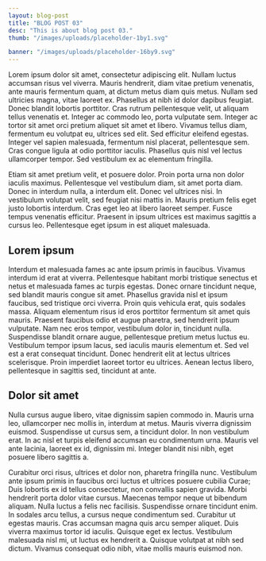 ```yaml
---
layout: blog-post
title: "BLOG POST 03"
desc: "This is about blog post 03."
thumb: "/images/uploads/placeholder-1by1.svg"

banner: "/images/uploads/placeholder-16by9.svg"
---
```


Lorem ipsum dolor sit amet, consectetur adipiscing elit. Nullam luctus accumsan risus vel viverra. Mauris hendrerit, diam vitae pretium venenatis, ante mauris fermentum quam, at dictum metus diam quis metus. Nullam sed ultricies magna, vitae laoreet ex. Phasellus at nibh id dolor dapibus feugiat. Donec blandit lobortis porttitor. Cras rutrum pellentesque velit, ut aliquam tellus venenatis et. Integer ac commodo leo, porta vulputate sem. Integer ac tortor sit amet orci pretium aliquet sit amet et libero. Vivamus tellus diam, fermentum eu volutpat eu, ultrices sed elit. Sed efficitur eleifend egestas. Integer vel sapien malesuada, fermentum nisl placerat, pellentesque sem. Cras congue ligula at odio porttitor iaculis. Phasellus quis nisl vel lectus ullamcorper tempor. Sed vestibulum ex ac elementum fringilla.

Etiam sit amet pretium velit, et posuere dolor. Proin porta urna non dolor iaculis maximus. Pellentesque vel vestibulum diam, sit amet porta diam. Donec in interdum nulla, a interdum elit. Donec vel ultrices nisi. In vestibulum volutpat velit, sed feugiat nisi mattis in. Mauris pretium felis eget justo lobortis interdum. Cras eget leo at libero laoreet semper. Fusce tempus venenatis efficitur. Praesent in ipsum ultrices est maximus sagittis a cursus leo. Pellentesque eget ipsum in est aliquet malesuada.

## Lorem ipsum

Interdum et malesuada fames ac ante ipsum primis in faucibus. Vivamus interdum id erat at viverra. Pellentesque habitant morbi tristique senectus et netus et malesuada fames ac turpis egestas. Donec ornare tincidunt neque, sed blandit mauris congue sit amet. Phasellus gravida nisl et ipsum faucibus, sed tristique orci viverra. Proin quis vehicula erat, quis sodales massa. Aliquam elementum risus id eros porttitor fermentum sit amet quis mauris. Praesent faucibus odio et augue pharetra, sed hendrerit ipsum vulputate. Nam nec eros tempor, vestibulum dolor in, tincidunt nulla. Suspendisse blandit ornare augue, pellentesque pretium metus luctus eu. Vestibulum tempor ipsum lacus, sed iaculis mauris elementum et. Sed vel est a erat consequat tincidunt. Donec hendrerit elit at lectus ultrices scelerisque. Proin imperdiet laoreet tortor eu ultrices. Aenean lectus libero, pellentesque in sagittis sed, tincidunt at ante.

## Dolor sit amet

Nulla cursus augue libero, vitae dignissim sapien commodo in. Mauris urna leo, ullamcorper nec mollis in, interdum at metus. Mauris viverra dignissim euismod. Suspendisse ut cursus sem, a tincidunt dolor. In non vestibulum erat. In ac nisl et turpis eleifend accumsan eu condimentum urna. Mauris vel ante lacinia, laoreet ex id, dignissim mi. Integer blandit nisi nibh, eget posuere libero sagittis a.

Curabitur orci risus, ultrices et dolor non, pharetra fringilla nunc. Vestibulum ante ipsum primis in faucibus orci luctus et ultrices posuere cubilia Curae; Duis lobortis ex id tellus consectetur, non convallis sapien gravida. Morbi hendrerit porta dolor vitae cursus. Maecenas tempor neque ut bibendum aliquam. Nulla luctus a felis nec facilisis. Suspendisse ornare tincidunt enim. In sodales arcu tellus, a cursus neque condimentum sed. Curabitur ut egestas mauris. Cras accumsan magna quis arcu semper aliquet. Duis viverra maximus tortor id iaculis. Quisque eget ex lectus. Vestibulum malesuada nisl mi, ut luctus ex hendrerit a. Quisque volutpat at nibh sed dictum. Vivamus consequat odio nibh, vitae mollis mauris euismod non.
